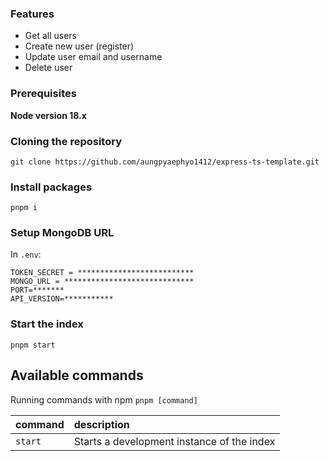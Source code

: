 ### Features

- Get all users
- Create new user (register)
- Update user email and username
- Delete user

### Prerequisites

**Node version 18.x**

### Cloning the repository

```shell
git clone https://github.com/aungpyaephyo1412/express-ts-template.git
```

### Install packages

```shell
pnpm i
```

### Setup MongoDB URL

In `.env`:

```.dotenv
TOKEN_SECRET = **************************
MONGO_URL = *****************************
PORT=*******
API_VERSION=***********
```

### Start the index

```shell
pnpm start
```

## Available commands

Running commands with npm `pnpm [command]`

| command | description                                |
|:--------|:-------------------------------------------|
| `start` | Starts a development instance of the index |
